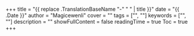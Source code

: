 +++
title = "{{ replace .TranslationBaseName "-" " " | title }}"
date = "{{ .Date }}"
author = "Magicewenli"
cover = ""
tags = ["", ""]
keywords = ["", ""]
description = ""
showFullContent = false
readingTime = true
Toc = true
+++
